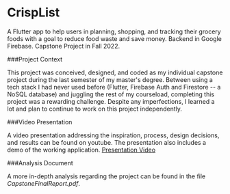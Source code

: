 # CrispList
A Flutter app to help users in planning, shopping, and tracking their grocery foods with a goal to reduce food waste and save money. Backend in Google Firebase. Capstone Project in Fall 2022.

###Project Context

This project was conceived, designed, and coded as my individual capstone project during the last semester of my master's degree. Between using a tech stack I had never used before (Flutter, Firebase Auth and Firestore -- a NoSQL database) and juggling the rest of my courseload, completing this project was a rewarding challenge. Despite any imperfections, I learned a lot and plan to continue to work on this project independently.

###Video Presentation

A video presentation addressing the inspiration, process, design decisions, and results can be found on youtube. The presentation also includes a demo of the working application. [Presentation Video](https://youtu.be/bJGVpGeymFo)


###Analysis Document

A more in-depth analysis regarding the project can be found in the file *CapstoneFinalReport.pdf*.

